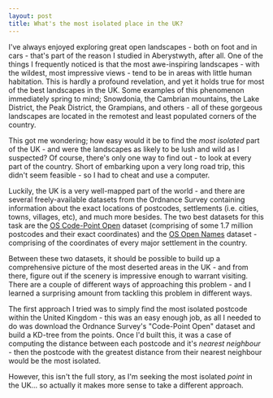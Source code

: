 ```yaml
---
layout: post
title: What's the most isolated place in the UK?
---
```


I've always enjoyed exploring great open landscapes - both on foot and in cars -
that's part of the reason I studied in Aberystwyth, after all. One of the things
I frequently noticed is that the most awe-inspiring landscapes - with the
wildest, most impressive views - tend to be in areas with little human
habitation. This is hardly a profound revelation, and yet it holds true for most
of the best landscapes in the UK. Some examples of this phenomenon immediately
spring to mind; Snowdonia, the Cambrian mountains, the Lake District, the Peak
District, the Grampians, and others - all of these gorgeous landscapes are
located in the remotest and least populated corners of the country.

This got me wondering; how easy would it be to find the *most isolated* part of
the UK - and were the landscapes as likely to be lush and wild as I suspected?
Of course, there's only one way to find out - to look at every part of the
country. Short of embarking upon a very long road trip, this didn't seem
feasible - so I had to cheat and use a computer.

Luckily, the UK is a very well-mapped part of the world - and there are several
freely-available datasets from the Ordnance Survey containing information about
the exact locations of postcodes, settlements (i.e. cities, towns, villages,
etc), and much more besides. The two best datasets for this task are the [OS
Code-Point Open][1] dataset (comprising of some 1.7 million postcodes and their
exact coordinates) and the [OS Open Names][2] dataset - comprising of the
coordinates of every major settlement in the country.

Between these two datasets, it should be possible to build up a comprehensive
picture of the most deserted areas in the UK - and from there, figure out if the
scenery is impressive enough to warrant visiting. There are a couple of
different ways of approaching this problem - and I learned a surprising amount
from tackling this problem in different ways.

The first approach I tried was to simply find the most isolated postcode within
the United Kingdom - this was an easy enough job, as all I needed to do was
download the Ordnance Survey's "Code-Point Open" dataset and build a KD-tree
from the points. Once I'd built this, it was a case of computing the distance
between each postcode and it's *nearest neighbour* - then the postcode with the
greatest distance from their nearest neighbour would be the most isolated.

However, this isn't the full story, as I'm seeking the most isolated *point* in
the UK... so actually it makes more sense to take a different approach.


[1]: https://www.ordnancesurvey.co.uk/business-and-government/products/code-point-open.html
[2]: https://www.ordnancesurvey.co.uk/business-and-government/products/os-open-names.html

